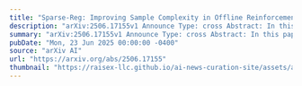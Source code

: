 ```yaml
---
title: "Sparse-Reg: Improving Sample Complexity in Offline Reinforcement Learning using Sparsity"
description: "arXiv:2506.17155v1 Announce Type: cross Abstract: In this paper, we investigate the use of small datasets in the context of offline reinforcement learning (RL). While many common offline RL benchmarks employ datasets with over a million data points, many offline RL applications rely on considerably smaller datasets. We show that offline RL algorithms can overfit on small datasets, resulting in poor performance. To address this challenge, we introduce 'Sparse-Reg': a regularization technique based on sparsity to mitigate overfitting in offline reinforcement learning, enabling effective learning in limited data settings and outperforming state-of-the-art baselines in continuous control."
summary: "arXiv:2506.17155v1 Announce Type: cross Abstract: In this paper, we investigate the use of small datasets in the context of offline reinforcement learning (RL). While many common offline RL benchmarks employ datasets with over a million data points, many offline RL applications rely on considerably smaller datasets. We show that offline RL algorithms can overfit on small datasets, resulting in poor performance. To address this challenge, we introduce 'Sparse-Reg': a regularization technique based on sparsity to mitigate overfitting in offline reinforcement learning, enabling effective learning in limited data settings and outperforming state-of-the-art baselines in continuous control."
pubDate: "Mon, 23 Jun 2025 00:00:00 -0400"
source: "arXiv AI"
url: "https://arxiv.org/abs/2506.17155"
thumbnail: "https://raisex-llc.github.io/ai-news-curation-site/assets/arxiv.png"
---
```


